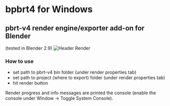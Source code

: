 # bpbrt4 for Windows
## pbrt-v4 render engine/exporter add-on for Blender
(tested in Blender 2.9)
![Header Render](images/r0_light.png)
### How to use
- set path to pbrt-v4 bin folder (under render properties tab)
- set path to project (where to export) folder (under render properties tab)
- hit render button

Render progress and info messages are printed the console (enable the console under Window -> Toggle System Console).
